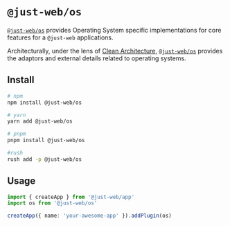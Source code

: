 # `@just-web/os`

[`@just-web/os`] provides Operating System specific implementations for core features for a `@just-web` applications.

Architecturally, under the lens of [Clean Architecture],
[`@just-web/os`] provides the adaptors and external details related to operating systems.

## Install

```sh
# npm
npm install @just-web/os

# yarn
yarn add @just-web/os

# pnpm
pnpm install @just-web/os

#rush
rush add -p @just-web/os
```

## Usage

```ts
import { createApp } from '@just-web/app'
import os from '@just-web/os'

createApp({ name: 'your-awesome-app' }).addPlugin(os)
```

[`@just-web/os`]: https://github.com/justland/just-web/tree/main/plugins/os
[Clean Architecture]: https://blog.cleancoder.com/uncle-bob/2012/08/13/the-clean-architecture.html
